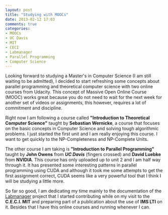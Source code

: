 ```yaml
---
layout: post
title: "Studying with MOOCs"
date: 2013-02-12 17:03
comments: true
categories:
- MOOCs
- UC Davis
- MIT
- CECI
- Labmanager
- Parallel Programming
- Computer Science
---
```


Looking forward to studying a Master's in Computer Science (I am still waiting to be admitted), I decided to start refreshing some concepts about parallel programming and theoretical computer science with two online courses from Udacity. This concept of Massive Open Online Course (MOOC) works great because you do not need to wait for the next week for another set of videos or assignments, this however, requires a lot of commitment and discipline.

Right now I am following a course called **"Introduction to Theoretical Computer Science"** taught by **Sebastian Wernicke**, a course that focuses on the basic concepts in Computer Science and solving tough algorithmic problems. I just started the first unit and I am really enjoying this course. I want to get quickly to the NP-Completeness and NP-Complete Units.

The other course I am taking is **"Introduction to Parallel Programming"** taught by **John Owens** from _**UC Davis**_ (fingers crossed) and **David Luebke** from **NVIDIA**. This course has only uploaded up to unit 2 and I am half way through it. It has presented some interesting patterns in parallel programming using CUDA and although it took me some attempts to get the first assignment correct, CUDA seems like a very powerful tool that I think I will be studying a little more.

So far so good, I am dedicating my time mainly to the documentation of the [Labmanager](http://www.github.com/lms4labs/labmanager) project that I started contributing while on my visit to the **C.E.C.I. MIT** and preparing part of a publication about the use of **IMS LTI** on it. Besides that I have this online courses and running whenever I can.